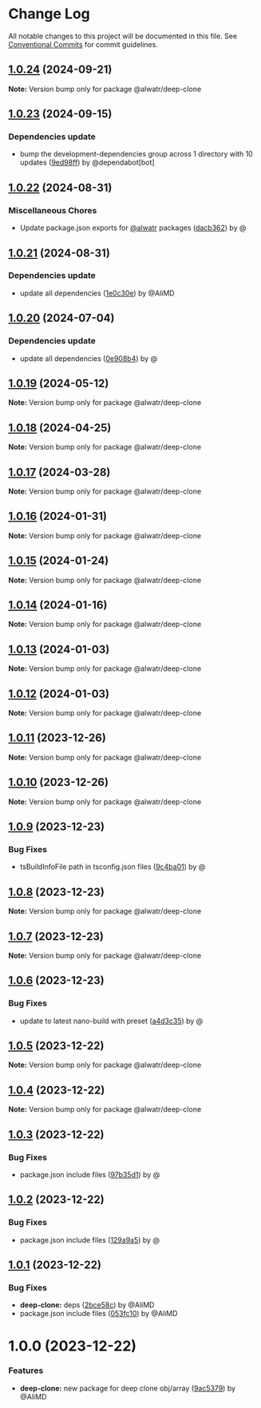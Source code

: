 # Change Log

All notable changes to this project will be documented in this file.
See [Conventional Commits](https://conventionalcommits.org) for commit guidelines.

## [1.0.24](https://github.com/Alwatr/nanolib/compare/@alwatr/deep-clone@1.0.23...@alwatr/deep-clone@1.0.24) (2024-09-21)

**Note:** Version bump only for package @alwatr/deep-clone

## [1.0.23](https://github.com/Alwatr/nanolib/compare/@alwatr/deep-clone@1.0.22...@alwatr/deep-clone@1.0.23) (2024-09-15)

### Dependencies update

* bump the development-dependencies group across 1 directory with 10 updates ([9ed98ff](https://github.com/Alwatr/nanolib/commit/9ed98ffd0668d5a36e255c82edab3af53bffda8f)) by @dependabot[bot]

## [1.0.22](https://github.com/Alwatr/nanolib/compare/@alwatr/deep-clone@1.0.21...@alwatr/deep-clone@1.0.22) (2024-08-31)

### Miscellaneous Chores

* Update package.json exports for [@alwatr](https://github.com/alwatr) packages ([dacb362](https://github.com/Alwatr/nanolib/commit/dacb362b145e3c51b4aba00ff643687a3fac11d2)) by @

## [1.0.21](https://github.com/Alwatr/nanolib/compare/@alwatr/deep-clone@1.0.20...@alwatr/deep-clone@1.0.21) (2024-08-31)

### Dependencies update

* update all dependencies ([1e0c30e](https://github.com/Alwatr/nanolib/commit/1e0c30e6a3a8e19deb5185814e24ab6c08dca573)) by @AliMD

## [1.0.20](https://github.com/Alwatr/nanolib/compare/@alwatr/deep-clone@1.0.19...@alwatr/deep-clone@1.0.20) (2024-07-04)

### Dependencies update

* update all dependencies ([0e908b4](https://github.com/Alwatr/nanolib/commit/0e908b476a6b976ec2447f864c8cafcbb8a0f099)) by @

## [1.0.19](https://github.com/Alwatr/nanolib/compare/@alwatr/deep-clone@1.0.18...@alwatr/deep-clone@1.0.19) (2024-05-12)

**Note:** Version bump only for package @alwatr/deep-clone

## [1.0.18](https://github.com/Alwatr/nanolib/compare/@alwatr/deep-clone@1.0.17...@alwatr/deep-clone@1.0.18) (2024-04-25)

**Note:** Version bump only for package @alwatr/deep-clone

## [1.0.17](https://github.com/Alwatr/nanolib/compare/@alwatr/deep-clone@1.0.16...@alwatr/deep-clone@1.0.17) (2024-03-28)

**Note:** Version bump only for package @alwatr/deep-clone

## [1.0.16](https://github.com/Alwatr/nanolib/compare/@alwatr/deep-clone@1.0.15...@alwatr/deep-clone@1.0.16) (2024-01-31)

**Note:** Version bump only for package @alwatr/deep-clone

## [1.0.15](https://github.com/Alwatr/nanolib/compare/@alwatr/deep-clone@1.0.14...@alwatr/deep-clone@1.0.15) (2024-01-24)

**Note:** Version bump only for package @alwatr/deep-clone

## [1.0.14](https://github.com/Alwatr/nanolib/compare/@alwatr/deep-clone@1.0.13...@alwatr/deep-clone@1.0.14) (2024-01-16)

**Note:** Version bump only for package @alwatr/deep-clone

## [1.0.13](https://github.com/Alwatr/nanolib/compare/@alwatr/deep-clone@1.0.12...@alwatr/deep-clone@1.0.13) (2024-01-03)

**Note:** Version bump only for package @alwatr/deep-clone

## [1.0.12](https://github.com/Alwatr/nanolib/compare/@alwatr/deep-clone@1.0.11...@alwatr/deep-clone@1.0.12) (2024-01-03)

**Note:** Version bump only for package @alwatr/deep-clone

## [1.0.11](https://github.com/Alwatr/nanolib/compare/@alwatr/deep-clone@1.0.10...@alwatr/deep-clone@1.0.11) (2023-12-26)

**Note:** Version bump only for package @alwatr/deep-clone

## [1.0.10](https://github.com/Alwatr/nanolib/compare/@alwatr/deep-clone@1.0.9...@alwatr/deep-clone@1.0.10) (2023-12-26)

**Note:** Version bump only for package @alwatr/deep-clone

## [1.0.9](https://github.com/Alwatr/nanolib/compare/@alwatr/deep-clone@1.0.8...@alwatr/deep-clone@1.0.9) (2023-12-23)

### Bug Fixes

- tsBuildInfoFile path in tsconfig.json files ([9c4ba01](https://github.com/Alwatr/nanolib/commit/9c4ba01afdd6657de4e5feef09bb6ee03d9ce053)) by @

## [1.0.8](https://github.com/Alwatr/nanolib/compare/@alwatr/deep-clone@1.0.7...@alwatr/deep-clone@1.0.8) (2023-12-23)

**Note:** Version bump only for package @alwatr/deep-clone

## [1.0.7](https://github.com/Alwatr/nanolib/compare/@alwatr/deep-clone@1.0.6...@alwatr/deep-clone@1.0.7) (2023-12-23)

**Note:** Version bump only for package @alwatr/deep-clone

## [1.0.6](https://github.com/Alwatr/nanolib/compare/@alwatr/deep-clone@1.0.5...@alwatr/deep-clone@1.0.6) (2023-12-23)

### Bug Fixes

- update to latest nano-build with preset ([a4d3c35](https://github.com/Alwatr/nanolib/commit/a4d3c35f9d86521312bd16dd9853519f4ed2e0b4)) by @

## [1.0.5](https://github.com/Alwatr/nanolib/compare/@alwatr/deep-clone@1.0.4...@alwatr/deep-clone@1.0.5) (2023-12-22)

**Note:** Version bump only for package @alwatr/deep-clone

## [1.0.4](https://github.com/Alwatr/nanolib/compare/@alwatr/deep-clone@1.0.3...@alwatr/deep-clone@1.0.4) (2023-12-22)

**Note:** Version bump only for package @alwatr/deep-clone

## [1.0.3](https://github.com/Alwatr/nanolib/compare/@alwatr/deep-clone@1.0.2...@alwatr/deep-clone@1.0.3) (2023-12-22)

### Bug Fixes

- package.json include files ([97b35d1](https://github.com/Alwatr/nanolib/commit/97b35d11bf4125f482f595db81f284804d2870ed)) by @

## [1.0.2](https://github.com/Alwatr/nanolib/compare/@alwatr/deep-clone@1.0.1...@alwatr/deep-clone@1.0.2) (2023-12-22)

### Bug Fixes

- package.json include files ([129a9a5](https://github.com/Alwatr/nanolib/commit/129a9a5df31f1199769432d7e689d213f2dcaa43)) by @

## [1.0.1](https://github.com/Alwatr/nanolib/compare/@alwatr/deep-clone@1.0.0...@alwatr/deep-clone@1.0.1) (2023-12-22)

### Bug Fixes

- **deep-clone:** deps ([2bce58c](https://github.com/Alwatr/nanolib/commit/2bce58c0742e3547a4bbc6c9efb792d5dca9375b)) by @AliMD
- package.json include files ([053fc10](https://github.com/Alwatr/nanolib/commit/053fc10b518038647136db9ada2433e27ecb2e63)) by @AliMD

# 1.0.0 (2023-12-22)

### Features

- **deep-clone:** new package for deep clone obj/array ([9ac5379](https://github.com/Alwatr/nanolib/commit/9ac5379bd579b85d165a79b75bb782654167430d)) by @AliMD
